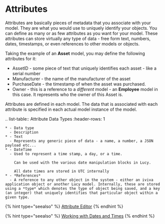 

<a name='attributes'></a>

# Attributes
Attributes are basically pieces of metadata that you associate with your model.
They are what you would use to uniquely identify your objects.
You can define as many or as few attributes as you want for your model.
These attributes can store virtually any type of data - free form text, numbers, dates, timestamps, or even references to other models or objects.

Taking the example of an **Asset** model, you may define the following attributes for it:

- AssetID - some piece of text that uniquely identifies each asset - like a serial number
- Manufacturer - the name of the manufacturer of the asset
- PurchaseDate - the timestamp of when the asset was purchased.
- Owner - this is a reference to a *different* model - an **Employee** model in this case. It represents who the owner of this Asset is.

Attributes are defined in each model. The data that is associated with each attribute is specified in each actual model instance of the model.

.. list-table:: Attribute Data Types
    :header-rows: 1

    * - Data type
      - Description
    * - Text
      - Represents any generic piece of data - a name, a number, a JSON payload etc...
    * - DateTime
      - Used to represent a time stamp, a day, or a time.

        Can be used with the various date manipulation blocks in Lucy.

        All date times are stored in UTC internally
    * - *References*
      - A reference to any other object in the system - either an iviva application object or another Lucy model. Internally, these are stored using a *type* which denotes the type of object being saved, and a key (an integer) that uniquely identifies that particular object within a given type.

{% hint type="seealso" %}
    [Attribute Editor](modeldesigner.rst#attributeeditor) {% endhint %}

{% hint type="seealso" %}
    [Working with Dates and Times](datatypes.rst#datetimes) {% endhint %}